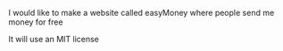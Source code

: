 I would like to make a website called easyMoney where people send me money for free

It will use an MIT license

